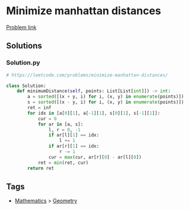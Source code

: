 # Minimize manhattan distances

[Problem link](https://leetcode.com/problems/minimize-manhattan-distances/)

## Solutions


### Solution.py
```py
# https://leetcode.com/problems/minimize-manhattan-distances/

class Solution:
    def minimumDistance(self, points: List[List[int]]) -> int:
        a = sorted([(x + y, i) for i, (x, y) in enumerate(points)])
        s = sorted([(x - y, i) for i, (x, y) in enumerate(points)])
        ret = inf
        for idx in [a[0][1], a[-1][1], s[0][1], s[-1][1]]:
            cur = 0
            for ar in [a, s]:
                l, r = 0, -1
                if ar[l][1] == idx:
                    l += 1
                if ar[r][1] == idx:
                    r -= 1
                cur = max(cur, ar[r][0] - ar[l][0])
            ret = min(ret, cur)
        return ret
```
## Tags

* [Mathematics](/README.md#Mathematics) > [Geometry](/README.md#Mathematics-Geometry)
